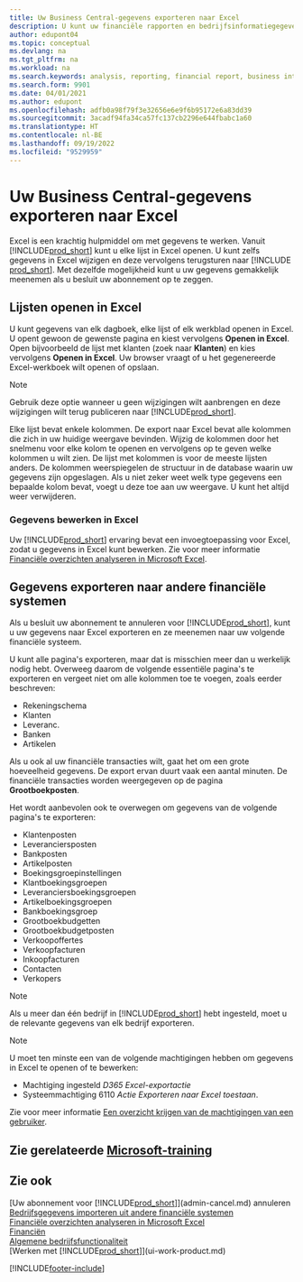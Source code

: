 ```yaml
---
title: Uw Business Central-gegevens exporteren naar Excel
description: U kunt uw financiële rapporten en bedrijfsinformatiegegevens uit Business Central exporteren naar Excel of uw gegevens in Excel openen.
author: edupont04
ms.topic: conceptual
ms.devlang: na
ms.tgt_pltfrm: na
ms.workload: na
ms.search.keywords: analysis, reporting, financial report, business intelligence, BI, Excel
ms.search.form: 9901
ms.date: 04/01/2021
ms.author: edupont
ms.openlocfilehash: adfb0a98f79f3e32656e6e9f6b95172e6a83dd39
ms.sourcegitcommit: 3acadf94fa34ca57fc137cb2296e644fbabc1a60
ms.translationtype: HT
ms.contentlocale: nl-BE
ms.lasthandoff: 09/19/2022
ms.locfileid: "9529959"
---
```

# <a name="export-your-business-data-to-excel"></a>Uw Business Central-gegevens exporteren naar Excel

Excel is een krachtig hulpmiddel om met gegevens te werken. Vanuit [!INCLUDE[prod_short](includes/prod_short.md)] kunt u elke lijst in Excel openen. U kunt zelfs gegevens in Excel wijzigen en deze vervolgens terugsturen naar [!INCLUDE [prod_short](includes/prod_short.md)]. Met dezelfde mogelijkheid kunt u uw gegevens gemakkelijk meenemen als u besluit uw abonnement op te zeggen.

## <a name="opening-lists-in-excel"></a>Lijsten openen in Excel

U kunt gegevens van elk dagboek, elke lijst of elk werkblad openen in Excel. U opent gewoon de gewenste pagina en kiest vervolgens **Openen in Excel**. Open bijvoorbeeld de lijst met klanten (zoek naar **Klanten**) en kies vervolgens **Openen in Excel**. Uw browser vraagt of u het gegenereerde Excel-werkboek wilt openen of opslaan.  

> [!NOTE]
> Gebruik deze optie wanneer u geen wijzigingen wilt aanbrengen en deze wijzigingen wilt terug publiceren naar [!INCLUDE[prod_short](includes/prod_short.md)].  

Elke lijst bevat enkele kolommen. De export naar Excel bevat alle kolommen die zich in uw huidige weergave bevinden. Wijzig de kolommen door het snelmenu voor elke kolom te openen en vervolgens op te geven welke kolommen u wilt zien. De lijst met kolommen is voor de meeste lijsten anders. De kolommen weerspiegelen de structuur in de database waarin uw gegevens zijn opgeslagen. Als u niet zeker weet welk type gegevens een bepaalde kolom bevat, voegt u deze toe aan uw weergave. U kunt het altijd weer verwijderen.  

### <a name="edit-data-in-excel"></a>Gegevens bewerken in Excel

Uw [!INCLUDE[prod_short](includes/prod_short.md)] ervaring bevat een invoegtoepassing voor Excel, zodat u gegevens in Excel kunt bewerken. Zie voor meer informatie [Financiële overzichten analyseren in Microsoft Excel](finance-analyze-excel.md).  

## <a name="exporting-data-to-other-finance-systems"></a>Gegevens exporteren naar andere financiële systemen

Als u besluit uw abonnement te annuleren voor [!INCLUDE[prod_short](includes/prod_short.md)], kunt u uw gegevens naar Excel exporteren en ze meenemen naar uw volgende financiële systeem.  

U kunt alle pagina's exporteren, maar dat is misschien meer dan u werkelijk nodig hebt. Overweeg daarom de volgende essentiële pagina's te exporteren en vergeet niet om alle kolommen toe te voegen, zoals eerder beschreven:  

* Rekeningschema  
* Klanten  
* Leveranc.  
* Banken  
* Artikelen  

Als u ook al uw financiële transacties wilt, gaat het om een grote hoeveelheid gegevens. De export ervan duurt vaak een aantal minuten. De financiële transacties worden weergegeven op de pagina **Grootboekposten**.  

Het wordt aanbevolen ook te overwegen om gegevens van de volgende pagina's te exporteren:  

* Klantenposten  
* Leveranciersposten  
* Bankposten  
* Artikelposten  
* Boekingsgroepinstellingen  
* Klantboekingsgroepen  
* Leveranciersboekingsgroepen  
* Artikelboekingsgroepen  
* Bankboekingsgroep  
* Grootboekbudgetten  
* Grootboekbudgetposten  
* Verkoopoffertes  
* Verkoopfacturen  
* Inkoopfacturen  
* Contacten  
* Verkopers  

> [!NOTE]  
> Als u meer dan één bedrijf in [!INCLUDE[prod_short](includes/prod_short.md)] hebt ingesteld, moet u de relevante gegevens van elk bedrijf exporteren.

> [!NOTE]
> U moet ten minste een van de volgende machtigingen hebben om gegevens in Excel te openen of te bewerken:
>
> * Machtiging ingesteld *D365 Excel-exportactie*  
> * Systeemmachtiging 6110 *Actie Exporteren naar Excel toestaan*.  

Zie voor meer informatie [Een overzicht krijgen van de machtigingen van een gebruiker](ui-define-granular-permissions.md#to-get-an-overview-of-a-users-permissions).

## <a name="see-related-microsoft-training"></a>Zie gerelateerde [Microsoft-training](/training/modules/configure-powerbi-excel-dynamics-365-business-central/index)

## <a name="see-also"></a>Zie ook
[Uw abonnement voor [!INCLUDE[prod_short](includes/prod_short.md)]](admin-cancel.md) annuleren  
[Bedrijfsgegevens importeren uit andere financiële systemen](across-import-data-configuration-packages.md)  
[Financiële overzichten analyseren in Microsoft Excel](finance-analyze-excel.md)  
[Financiën](finance.md)  
[Algemene bedrijfsfunctionaliteit](ui-across-business-areas.md)  
[Werken met [!INCLUDE[prod_short](includes/prod_short.md)]](ui-work-product.md)  


[!INCLUDE[footer-include](includes/footer-banner.md)]
